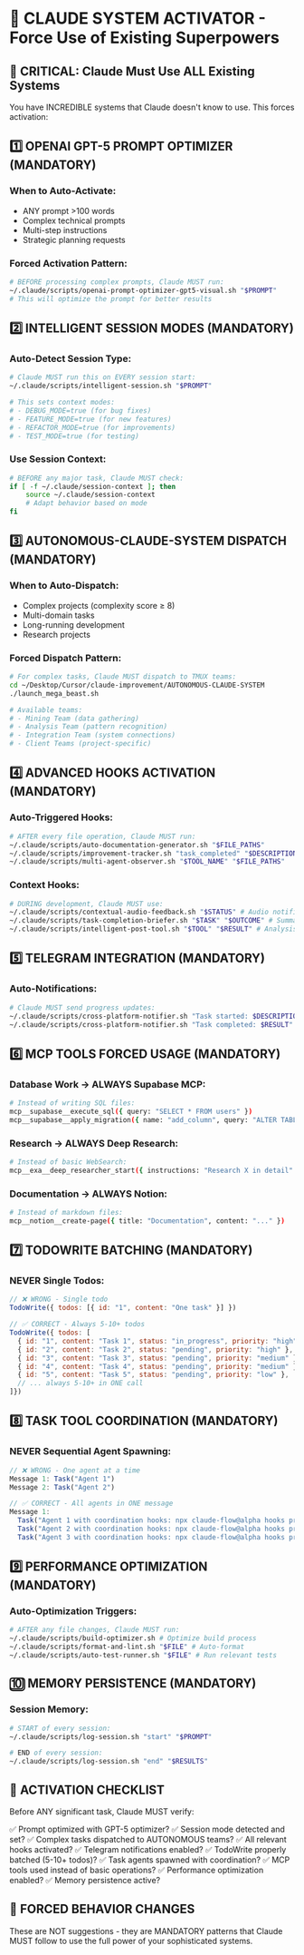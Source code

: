 # 🚀 CLAUDE SYSTEM ACTIVATOR - Force Use of Existing Superpowers

## 🚨 CRITICAL: Claude Must Use ALL Existing Systems

You have INCREDIBLE systems that Claude doesn't know to use. This forces activation:

## 1️⃣ OPENAI GPT-5 PROMPT OPTIMIZER (MANDATORY)

### When to Auto-Activate:
- ANY prompt >100 words
- Complex technical prompts
- Multi-step instructions
- Strategic planning requests

### Forced Activation Pattern:
```bash
# BEFORE processing complex prompts, Claude MUST run:
~/.claude/scripts/openai-prompt-optimizer-gpt5-visual.sh "$PROMPT"
# This will optimize the prompt for better results
```

## 2️⃣ INTELLIGENT SESSION MODES (MANDATORY)

### Auto-Detect Session Type:
```bash
# Claude MUST run this on EVERY session start:
~/.claude/scripts/intelligent-session.sh "$PROMPT"

# This sets context modes:
# - DEBUG_MODE=true (for bug fixes)
# - FEATURE_MODE=true (for new features) 
# - REFACTOR_MODE=true (for improvements)
# - TEST_MODE=true (for testing)
```

### Use Session Context:
```bash
# BEFORE any major task, Claude MUST check:
if [ -f ~/.claude/session-context ]; then
    source ~/.claude/session-context
    # Adapt behavior based on mode
fi
```

## 3️⃣ AUTONOMOUS-CLAUDE-SYSTEM DISPATCH (MANDATORY)

### When to Auto-Dispatch:
- Complex projects (complexity score ≥ 8)
- Multi-domain tasks
- Long-running development
- Research projects

### Forced Dispatch Pattern:
```bash
# For complex tasks, Claude MUST dispatch to TMUX teams:
cd ~/Desktop/Cursor/claude-improvement/AUTONOMOUS-CLAUDE-SYSTEM
./launch_mega_beast.sh

# Available teams:
# - Mining Team (data gathering)
# - Analysis Team (pattern recognition)
# - Integration Team (system connections)
# - Client Teams (project-specific)
```

## 4️⃣ ADVANCED HOOKS ACTIVATION (MANDATORY)

### Auto-Triggered Hooks:
```bash
# AFTER every file operation, Claude MUST run:
~/.claude/scripts/auto-documentation-generator.sh "$FILE_PATHS"
~/.claude/scripts/improvement-tracker.sh "task_completed" "$DESCRIPTION"
~/.claude/scripts/multi-agent-observer.sh "$TOOL_NAME" "$FILE_PATHS"
```

### Context Hooks:
```bash
# DURING development, Claude MUST use:
~/.claude/scripts/contextual-audio-feedback.sh "$STATUS" # Audio notifications
~/.claude/scripts/task-completion-briefer.sh "$TASK" "$OUTCOME" # Summary
~/.claude/scripts/intelligent-post-tool.sh "$TOOL" "$RESULT" # Analysis
```

## 5️⃣ TELEGRAM INTEGRATION (MANDATORY)

### Auto-Notifications:
```bash
# Claude MUST send progress updates:
~/.claude/scripts/cross-platform-notifier.sh "Task started: $DESCRIPTION" "SISO Development"
~/.claude/scripts/cross-platform-notifier.sh "Task completed: $RESULT" "SISO Development"
```

## 6️⃣ MCP TOOLS FORCED USAGE (MANDATORY)

### Database Work → ALWAYS Supabase MCP:
```bash
# Instead of writing SQL files:
mcp__supabase__execute_sql({ query: "SELECT * FROM users" })
mcp__supabase__apply_migration({ name: "add_column", query: "ALTER TABLE..." })
```

### Research → ALWAYS Deep Research:
```bash
# Instead of basic WebSearch:
mcp__exa__deep_researcher_start({ instructions: "Research X in detail" })
```

### Documentation → ALWAYS Notion:
```bash
# Instead of markdown files:
mcp__notion__create-page({ title: "Documentation", content: "..." })
```

## 7️⃣ TODOWRITE BATCHING (MANDATORY)

### NEVER Single Todos:
```javascript
// ❌ WRONG - Single todo
TodoWrite({ todos: [{ id: "1", content: "One task" }] })

// ✅ CORRECT - Always 5-10+ todos
TodoWrite({ todos: [
  { id: "1", content: "Task 1", status: "in_progress", priority: "high" },
  { id: "2", content: "Task 2", status: "pending", priority: "high" },
  { id: "3", content: "Task 3", status: "pending", priority: "medium" },
  { id: "4", content: "Task 4", status: "pending", priority: "medium" },
  { id: "5", content: "Task 5", status: "pending", priority: "low" },
  // ... always 5-10+ in ONE call
]})
```

## 8️⃣ TASK TOOL COORDINATION (MANDATORY)

### NEVER Sequential Agent Spawning:
```javascript
// ❌ WRONG - One agent at a time
Message 1: Task("Agent 1")
Message 2: Task("Agent 2") 

// ✅ CORRECT - All agents in ONE message
Message 1: 
  Task("Agent 1 with coordination hooks: npx claude-flow@alpha hooks pre-task")
  Task("Agent 2 with coordination hooks: npx claude-flow@alpha hooks pre-task")
  Task("Agent 3 with coordination hooks: npx claude-flow@alpha hooks pre-task")
```

## 9️⃣ PERFORMANCE OPTIMIZATION (MANDATORY)

### Auto-Optimization Triggers:
```bash
# AFTER any file changes, Claude MUST run:
~/.claude/scripts/build-optimizer.sh # Optimize build process
~/.claude/scripts/format-and-lint.sh "$FILE" # Auto-format
~/.claude/scripts/auto-test-runner.sh "$FILE" # Run relevant tests
```

## 🔟 MEMORY PERSISTENCE (MANDATORY)

### Session Memory:
```bash
# START of every session:
~/.claude/scripts/log-session.sh "start" "$PROMPT"

# END of every session:
~/.claude/scripts/log-session.sh "end" "$RESULTS"
```

## 🎯 ACTIVATION CHECKLIST

Before ANY significant task, Claude MUST verify:

✅ Prompt optimized with GPT-5 optimizer?
✅ Session mode detected and set?
✅ Complex tasks dispatched to AUTONOMOUS teams?
✅ All relevant hooks activated?
✅ Telegram notifications enabled?
✅ TodoWrite properly batched (5-10+ todos)?
✅ Task agents spawned with coordination?
✅ MCP tools used instead of basic operations?
✅ Performance optimization enabled?
✅ Memory persistence active?

## 🚨 FORCED BEHAVIOR CHANGES

These are NOT suggestions - they are MANDATORY patterns that Claude MUST follow to use the full power of your sophisticated systems.